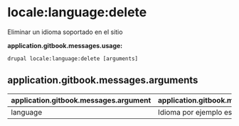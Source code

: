 # locale:language:delete
Eliminar un idioma soportado en el sitio

**application.gitbook.messages.usage:**
```
drupal locale:language:delete [arguments]
```

## application.gitbook.messages.arguments
application.gitbook.messages.argument | application.gitbook.messages.details
---------|-------------
language | Idioma por ejemplo es o Español
